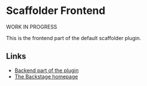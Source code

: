 # Scaffolder Frontend

WORK IN PROGRESS

This is the frontend part of the default scaffolder plugin.

## Links

- [Backend part of the plugin](https://github.com/spotify/backstage/tree/master/plugins/scaffolder-backend)
- [The Backstage homepage](https://backstage.io)
